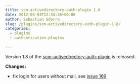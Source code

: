 ```yaml
---
title: scm-activedirectory-auth-plugin 1.8
date: 2012-06-03T12:34:38+00:00
author: Sebastian Sdorra
slug: /plugins/scm-activedirectory-auth-plugin-1-8/
categories:
  - plugins
  - authentication-plugins

---
```

Version 1.8 of the [scm-activedirectory-auth-plugin](https://bitbucket.org/davidmc24/scm-activedirectory-auth-plugin) is released.

**Changes:**

- fix login for users without mail, see [issue 169](https://github.com/scm-manager/scm-manager/issues/169)

